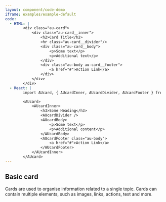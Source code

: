 ```yaml
---
layout: component/code-demo
iframe: examples/example-default
code:
  - HTML: |
        <div class="au-card">
            <div class="au-card__inner">
                <h2>Card Title</h2>
                <hr class="au-card__divider"/>
                <div class="au-card__body">
                    <p>Some text</p>
                    <p>Additional text</p>
                </div>
                <div class="au-body au-card__footer">
                    <a href="#">Action Link</a>
                </div>
            </div>
        </div>
  - React: |
        import AUcard, { AUcardInner, AUcardDivider, AUcardFooter } from '@gov.au/card';

        <AUcard>
            <AUcardInner>
                <h3>Some Heading</h3>
                <AUcardDivider />
                <AUcardBody>
                    <p>Some text</p>
                    <p>Additional content</p>
                </AUcardBody>
                <AUcardFooter class="au-body">
                    <a href="#">Action Link</a>
                </AUcardFooter>
            </AUcardInner>
        </AUcard>
---
```

## Basic card

Cards are used to organise information related to a single topic. Cards can contain multiple elements, such as images, links, actions, text and more.
